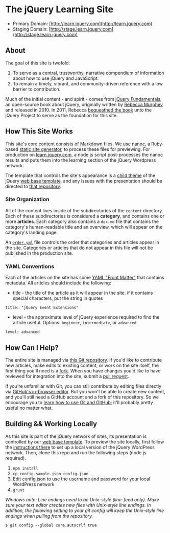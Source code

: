 # The jQuery Learning Site

* Primary Domain: [http://learn.jquery.com](http://learn.jquery.com)
* Staging Domain: [http://stage.learn.jquery.com](http://stage.learn.jquery.com)

## About

The goal of this site is twofold:

1. To serve as a central, trustworthy, narrative compendium of information about how to use jQuery and JavaScript.
2. To remain a timely, vibrant, and community-driven reference with a low barrier to contribution.

Much of the initial content - and spirit - comes from [jQuery Fundamentals](https://github.com/rmurphey/jqfundamentals), an open-source book about jQuery, originally written by [Rebecca Murphey](http://www.rmurphey.com/) and released in 2010. In 2011, Rebecca [bequeathed the book](http://rmurphey.com/blog/2011/03/17/the-future-of-jquery-fundamentals-and-a-confession/) unto the jQuery Project to serve as the foundation for this site.


## How This Site Works

This site's core content consists of [Markdown](http://daringfireball.net/projects/markdown/) files. We use [nanoc](http://nanoc.stoneship.org/), a Ruby-based [static site generator](http://www.mickgardner.com/2011/04/27/An-Introduction-To-Static-Site-Generators.html), to process these files for previewing. For production on [learn.jquery.com](http://learn.jquery.com), a node.js script post-processes the nanoc results and puts them into the learning section of the jQuery Wordpress network.

The template that controls the site's appearance is a [child theme](https://github.com/jquery/web-base-template/tree/master/themes/learn-jquery-com) of the jQuery [web base template](https://github.com/jquery/web-base-template), and any issues with the presentation should be directed to [that repository](https://github.com/jquery/web-base-template).

### Site Organization

All of the content lives inside of the subdirectories of the `content` directory. Each of these subdirectories is considered a **category**, and contains one or more **articles**. Each category also contains a `dex.md` file that contains the category's human-readable title and an overview, which will appear on the category's landing page.

An [`order.yml`](https://github.com/jquery/learn.jquery.com/blob/master/order.yml) file controls the order that categories and articles appear in the site. Categories or articles that do not appear in this file will not be published in the production site.

### YAML Conventions

Each of the articles on the site has some [YAML "Front Matter"](https://github.com/mojombo/jekyll/wiki/YAML-Front-Matter) that contains metadata. All articles should include the following:

* title - the title of the article as it will appear in the site. if it contains special characters, put the string in quotes

`title: "jQuery Event Extensions"`

* level - the approximate level of jQuery experience required to find the article useful. Options: `beginner`, `intermediate`, or `advanced`

`level: advanced`

## How Can I Help?

The entire site is managed via [this Git repository](https://github.com/jquery/learn.jquery.com).  If you'd like to contribute new articles, make edits to existing content, or work on the site itself, the first thing you'll need is a [fork](http://help.github.com/fork-a-repo/). When you have changes you'd like to have reviewed for integration into the site, submit a [pull request](http://help.github.com/send-pull-requests/).

If you're unfamiliar with Git, you can still contribute by editing files directly via [GitHub's in-browser editor](https://github.com/blog/905-edit-like-an-ace). But you won't be able to create new content, and you'll still need a GitHub account and a fork of this repository. So we encourage you to [learn how to use Git and GitHub](http://help.github.com/); it'll probably pretty useful no matter what.

## Building && Working Locally

As this site is part of the jQuery network of sites, its presentation is controlled by our [web base template](https://github.com/jquery/web-base-template). To preview the site locally, first follow the [instructions there](https://github.com/jquery/web-base-template) to set up a local version of the jQuery WordPress network. Then, clone this repo and run the following steps (node.js required).


1. `npm install`
2. `cp config-sample.json config.json`
3. Edit config.json to use the username and password for your local WordPress network
4. `grunt`

*Windows note: Line endings need to be Unix-style (line-feed only). Make sure your text editor creates new files with Unix-style line endings. In addition, the following setting to your git config will keep the Unix-style line endings when pulling from the repository.*

```
$ git config --global core.autocrlf true
```